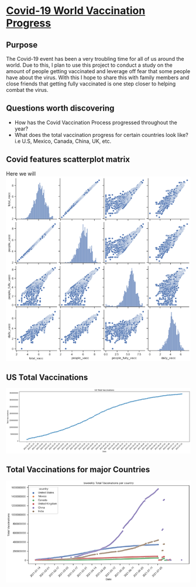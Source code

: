 # [Covid-19 World Vaccination Progress](https://jdelva2.github.io/Covid-19-World-Vaccination-Progress/)

## Purpose
The Covid-19 event has been a very troubling time for all of us around the world. Due to this, I plan to use this project to conduct a study on the amount of people getting vaccinated and leverage off fear that some people have about the virus. With this I hope to share this with family members and close friends that getting fully vaccinated is one step closer to helping combat the virus.

## Questions worth discovering
- How has the Covid Vaccination Process progressed throughout the year?
- What does the total vaccination progress for certain countries look like? i.e U.S, Mexico, Canada, China, UK, etc.



## Covid features scatterplot matrix
  Here we will 
![](https://github.com/jdelva2/Covid-19-World-Vaccination-Progress/blob/main/Plots%20and%20Graph%20Results/covid_features_pairplot.png?raw=true)

## US Total Vaccinations
![](https://github.com/jdelva2/Covid-19-World-Vaccination-Progress/blob/main/Plots%20and%20Graph%20Results/US_total_vacc_scatterplot.png?raw=true)

## Total Vaccinations for major Countries
![](https://github.com/jdelva2/Covid-19-World-Vaccination-Progress/blob/main/Plots%20and%20Graph%20Results/total_vacc_for_six_countries.png?raw=true)



